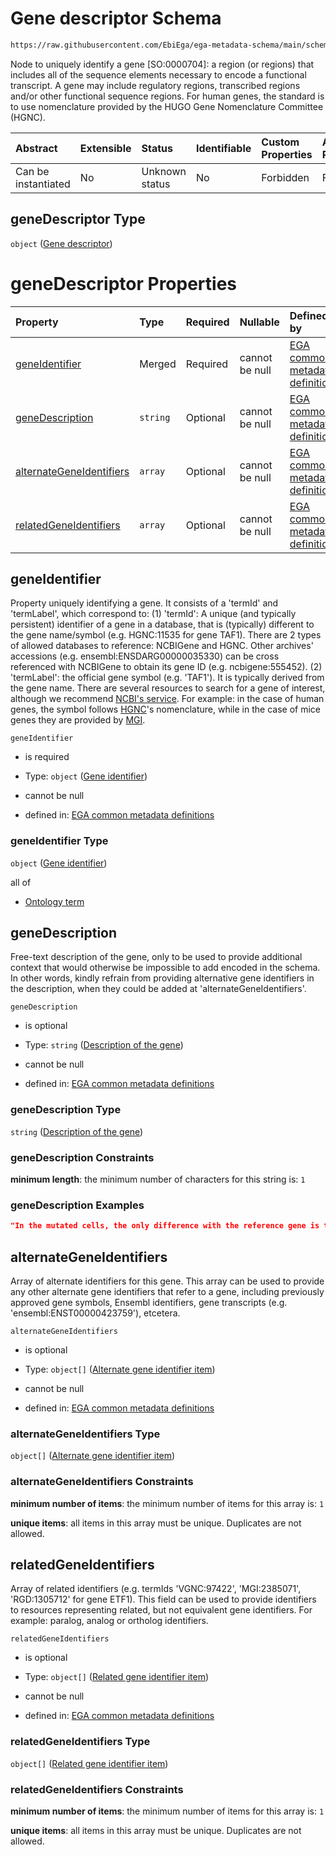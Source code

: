 # Gene descriptor Schema

```txt
https://raw.githubusercontent.com/EbiEga/ega-metadata-schema/main/schemas/EGA.common-definitions.json#/definitions/geneDescriptor
```

Node to uniquely identify a gene \[SO:0000704]: a region (or regions) that includes all of the sequence elements necessary to encode a functional transcript. A gene may include regulatory regions, transcribed regions and/or other functional sequence regions. For human genes, the standard is to use nomenclature provided by the HUGO Gene Nomenclature Committee (HGNC).

| Abstract            | Extensible | Status         | Identifiable | Custom Properties | Additional Properties | Access Restrictions | Defined In                                                                                           |
| :------------------ | :--------- | :------------- | :----------- | :---------------- | :-------------------- | :------------------ | :--------------------------------------------------------------------------------------------------- |
| Can be instantiated | No         | Unknown status | No           | Forbidden         | Forbidden             | none                | [EGA.common-definitions.json\*](../../../schemas/EGA.common-definitions.json "open original schema") |

## geneDescriptor Type

`object` ([Gene descriptor](ega-4-definitions-gene-descriptor.md))

# geneDescriptor Properties

| Property                                              | Type     | Required | Nullable       | Defined by                                                                                                                                                                                                                                                                                       |
| :---------------------------------------------------- | :------- | :------- | :------------- | :----------------------------------------------------------------------------------------------------------------------------------------------------------------------------------------------------------------------------------------------------------------------------------------------- |
| [geneIdentifier](#geneidentifier)                     | Merged   | Required | cannot be null | [EGA common metadata definitions](ega-4-definitions-gene-descriptor-properties-gene-identifier.md "https://raw.githubusercontent.com/EbiEga/ega-metadata-schema/main/schemas/EGA.common-definitions.json#/definitions/geneDescriptor/properties/geneIdentifier")                                 |
| [geneDescription](#genedescription)                   | `string` | Optional | cannot be null | [EGA common metadata definitions](ega-4-definitions-gene-descriptor-properties-description-of-the-gene.md "https://raw.githubusercontent.com/EbiEga/ega-metadata-schema/main/schemas/EGA.common-definitions.json#/definitions/geneDescriptor/properties/geneDescription")                        |
| [alternateGeneIdentifiers](#alternategeneidentifiers) | `array`  | Optional | cannot be null | [EGA common metadata definitions](ega-4-definitions-gene-descriptor-properties-alternate-gene-identifiers.md "https://raw.githubusercontent.com/EbiEga/ega-metadata-schema/main/schemas/EGA.common-definitions.json#/definitions/geneDescriptor/properties/alternateGeneIdentifiers")            |
| [relatedGeneIdentifiers](#relatedgeneidentifiers)     | `array`  | Optional | cannot be null | [EGA common metadata definitions](ega-4-definitions-gene-descriptor-properties-related-not-equivalent-gene-identifiers.md "https://raw.githubusercontent.com/EbiEga/ega-metadata-schema/main/schemas/EGA.common-definitions.json#/definitions/geneDescriptor/properties/relatedGeneIdentifiers") |

## geneIdentifier

Property uniquely identifying a gene. It consists of a 'termId' and 'termLabel', which correspond to: (1)  'termId': A unique (and typically persistent) identifier of a gene in a database, that is (typically) different to the gene name/symbol (e.g. HGNC:11535 for gene TAF1). There are 2 types of allowed databases to reference: NCBIGene and HGNC. Other archives' accessions (e.g. ensembl:ENSDARG00000035330) can be cross referenced with NCBIGene to obtain its gene ID (e.g. ncbigene:555452). (2) 'termLabel': the official gene symbol (e.g. 'TAF1'). It is typically derived from the gene name. There are several resources to search for a gene of interest, although we recommend [NCBI's service](https://www.ncbi.nlm.nih.gov/gene). For example: in the case of human genes, the symbol follows [HGNC](https://www.genenames.org/)'s nomenclature, while in the case of mice genes they are provided by [MGI](http://www.informatics.jax.org/).

`geneIdentifier`

*   is required

*   Type: `object` ([Gene identifier](ega-4-definitions-gene-descriptor-properties-gene-identifier.md))

*   cannot be null

*   defined in: [EGA common metadata definitions](ega-4-definitions-gene-descriptor-properties-gene-identifier.md "https://raw.githubusercontent.com/EbiEga/ega-metadata-schema/main/schemas/EGA.common-definitions.json#/definitions/geneDescriptor/properties/geneIdentifier")

### geneIdentifier Type

`object` ([Gene identifier](ega-4-definitions-gene-descriptor-properties-gene-identifier.md))

all of

*   [Ontology term](ega-4-definitions-ontology-term.md "check type definition")

## geneDescription

Free-text description of the gene, only to be used to provide additional context that would otherwise be impossible to add encoded in the schema. In other words, kindly refrain from providing alternative gene identifiers in the description, when they could be added at 'alternateGeneIdentifiers'.

`geneDescription`

*   is optional

*   Type: `string` ([Description of the gene](ega-4-definitions-gene-descriptor-properties-description-of-the-gene.md))

*   cannot be null

*   defined in: [EGA common metadata definitions](ega-4-definitions-gene-descriptor-properties-description-of-the-gene.md "https://raw.githubusercontent.com/EbiEga/ega-metadata-schema/main/schemas/EGA.common-definitions.json#/definitions/geneDescriptor/properties/geneDescription")

### geneDescription Type

`string` ([Description of the gene](ega-4-definitions-gene-descriptor-properties-description-of-the-gene.md))

### geneDescription Constraints

**minimum length**: the minimum number of characters for this string is: `1`

### geneDescription Examples

```json
"In the mutated cells, the only difference with the reference gene is that at locus ... position +23 was modified: thymine was transitioned to cytosine (T-C)..."
```

## alternateGeneIdentifiers

Array of alternate identifiers for this gene. This array can be used to provide any other alternate gene identifiers that refer to a gene, including previously approved gene symbols, Ensembl identifiers, gene transcripts (e.g. 'ensembl:ENST00000423759'), etcetera.

`alternateGeneIdentifiers`

*   is optional

*   Type: `object[]` ([Alternate gene identifier item](ega-4-definitions-gene-descriptor-properties-alternate-gene-identifiers-alternate-gene-identifier-item.md))

*   cannot be null

*   defined in: [EGA common metadata definitions](ega-4-definitions-gene-descriptor-properties-alternate-gene-identifiers.md "https://raw.githubusercontent.com/EbiEga/ega-metadata-schema/main/schemas/EGA.common-definitions.json#/definitions/geneDescriptor/properties/alternateGeneIdentifiers")

### alternateGeneIdentifiers Type

`object[]` ([Alternate gene identifier item](ega-4-definitions-gene-descriptor-properties-alternate-gene-identifiers-alternate-gene-identifier-item.md))

### alternateGeneIdentifiers Constraints

**minimum number of items**: the minimum number of items for this array is: `1`

**unique items**: all items in this array must be unique. Duplicates are not allowed.

## relatedGeneIdentifiers

Array of related identifiers (e.g. termIds 'VGNC:97422', 'MGI:2385071', 'RGD:1305712' for gene ETF1). This field can be used to provide identifiers to resources representing related, but not equivalent gene identifiers. For example: paralog, analog or ortholog identifiers.

`relatedGeneIdentifiers`

*   is optional

*   Type: `object[]` ([Related gene identifier item](ega-4-definitions-gene-descriptor-properties-related-not-equivalent-gene-identifiers-related-gene-identifier-item.md))

*   cannot be null

*   defined in: [EGA common metadata definitions](ega-4-definitions-gene-descriptor-properties-related-not-equivalent-gene-identifiers.md "https://raw.githubusercontent.com/EbiEga/ega-metadata-schema/main/schemas/EGA.common-definitions.json#/definitions/geneDescriptor/properties/relatedGeneIdentifiers")

### relatedGeneIdentifiers Type

`object[]` ([Related gene identifier item](ega-4-definitions-gene-descriptor-properties-related-not-equivalent-gene-identifiers-related-gene-identifier-item.md))

### relatedGeneIdentifiers Constraints

**minimum number of items**: the minimum number of items for this array is: `1`

**unique items**: all items in this array must be unique. Duplicates are not allowed.
